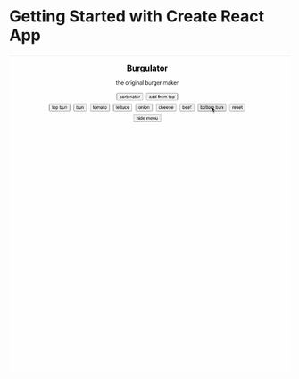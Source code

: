 # Getting Started with Create React App

![](https://github.com/aimanskie/burgulator/blob/main/burgulator.gif)
